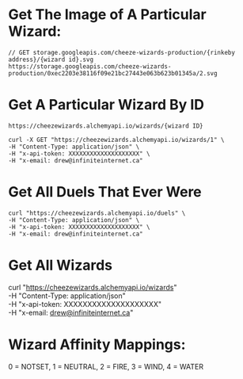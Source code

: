 # Get The Image of A Particular Wizard:
```
// GET storage.googleapis.com/cheeze-wizards-production/{rinkeby address}/{wizard id}.svg
https://storage.googleapis.com/cheeze-wizards-production/0xec2203e38116f09e21bc27443e063b623b01345a/2.svg
```

# Get A Particular Wizard By ID
`https://cheezewizards.alchemyapi.io/wizards/{wizard ID}`

```
curl -X GET "https://cheezewizards.alchemyapi.io/wizards/1" \
-H "Content-Type: application/json" \
-H "x-api-token: XXXXXXXXXXXXXXXXXXXX" \
-H "x-email: drew@infiniteinternet.ca"
```

# Get All Duels That Ever Were
```
curl "https://cheezewizards.alchemyapi.io/duels" \
-H "Content-Type: application/json" \
-H "x-api-token: XXXXXXXXXXXXXXXXXXXX" \
-H "x-email: drew@infiniteinternet.ca"
```
# Get All Wizards
curl "https://cheezewizards.alchemyapi.io/wizards" \
-H "Content-Type: application/json" \
-H "x-api-token: XXXXXXXXXXXXXXXXXXXX" \
-H "x-email: drew@infiniteinternet.ca"

# Wizard Affinity Mappings: 
0 = NOTSET, 1 = NEUTRAL, 2 = FIRE, 3 = WIND, 4 = WATER